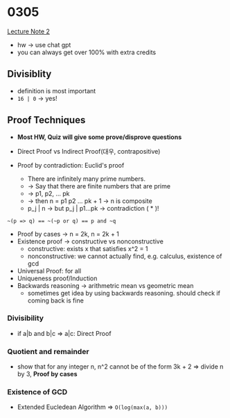 # 0305

[Lecture Note 2](../lecture-notes/Lec2.pdf)

- hw -> use chat gpt
- you can always get over 100% with extra credits

## Divisiblity

- definition is most important
- `16 | 0` -> yes!

## Proof Techniques

- **Most HW, Quiz will give some prove/disprove questions**

- Direct Proof vs Indirect Proof(대우, contrapositive)
- Proof by contradiction: Euclid's proof
  - There are infinitely many prime numbers.
  - -> Say that there are finite numbers that are prime
  - -> p1, p2, ... pk
  - -> then n = p1 p2 ... pk + 1 -> n is composite
  - p_j | n -> but p_j | p1...pk -> contradiction ( * )!
```plaintext
~(p => q) == ~(~p or q) == p and ~q
```
- Proof by cases -> n = 2k, n = 2k + 1
- Existence proof -> constructive vs nonconstructive
  - constructive: exists x that satisfies x^2 = 1 
  - nonconstructive: we cannot actually find, e.g. calculus, existence of gcd
- Universal Proof: for all
- Uniqueness proof/Induction
- Backwards reasoning -> arithmetric mean vs geometric mean
  - sometimes get idea by using backwards reasoning. should check if coming back is fine

### Divisibility

- if a|b and b|c => a|c: Direct Proof

### Quotient and remainder

- show that for any integer n, n^2 cannot be of the form 3k + 2 => divide n by 3, **Proof by cases**

### Existence of GCD

- Extended Eucledean Algorithm => `O(log(max(a, b)))`